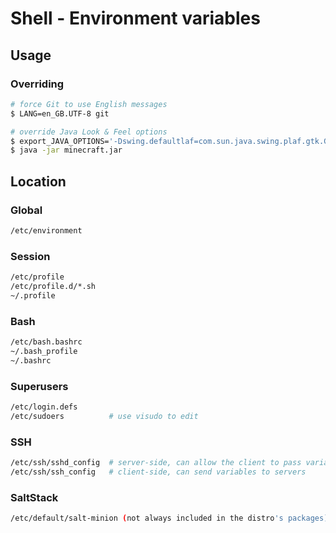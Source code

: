 # Shell - Environment variables
## Usage
### Overriding
```bash
# force Git to use English messages
$ LANG=en_GB.UTF-8 git

# override Java Look & Feel options
$ export_JAVA_OPTIONS='-Dswing.defaultlaf=com.sun.java.swing.plaf.gtk.GTKLookAndFeel'
$ java -jar minecraft.jar
```

## Location
### Global
```bash
/etc/environment
```

### Session
```bash
/etc/profile
/etc/profile.d/*.sh
~/.profile
```

### Bash
```bash
/etc/bash.bashrc
~/.bash_profile
~/.bashrc
```

### Superusers
```bash
/etc/login.defs
/etc/sudoers          # use visudo to edit
```

### SSH
```bash
/etc/ssh/sshd_config  # server-side, can allow the client to pass variables
/etc/ssh/ssh_config   # client-side, can send variables to servers
```

### SaltStack
```bash
/etc/default/salt-minion (not always included in the distro's packages)
```
